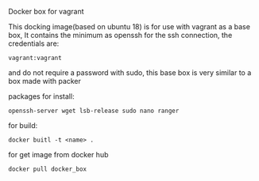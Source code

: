 Docker box for vagrant

This docking image(based on ubuntu 18) is for use with vagrant as a base box,
It contains the minimum as openssh for the ssh connection, the credentials are: 

    vagrant:vagrant 

and do not require a password with sudo, this base box is very similar to a box made with packer

packages for install:

    openssh-server wget lsb-release sudo nano ranger

for build:

    docker buitl -t <name> .

for get image from docker hub

    docker pull docker_box